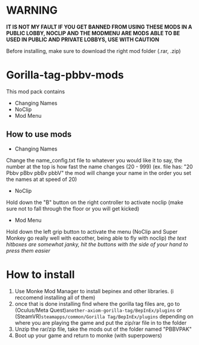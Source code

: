 
# WARNING
**IT IS NOT MY FAULT IF YOU GET BANNED FROM USING THESE MODS IN A PUBLIC LOBBY, NOCLIP AND THE MODMENU ARE MODS ABLE TO BE USED IN PUBLIC AND PRIVATE LOBBYS, USE WITH CAUTION**

Before installing, make sure to download the right mod folder (.rar, .zip)
# Gorilla-tag-pbbv-mods
This mod pack contains
- Changing Names
- NoClip
- Mod Menu
## How to use mods
- Changing Names

Change the name_config.txt file to whatever you would like it to say, the number at the top is how fast the name changes (20 - 999)
(ex.
  file has:
  "20
  Pbbv
  pBbv
  pbBv
  pbbV"
  the mod will change your name in the order you set the names at at speed of 20)

- NoClip

Hold down the "B" button on the right controller to activate noclip (make sure not to fall through the floor or you will get kicked)
- Mod Menu

Hold down the left grip button to activate the menu (NoClip and Super Monkey go really well with eacother, being able to fly with noclip)
*the text hitboxes are somewhat janky, hit the buttons with the side of your hand to press them easier*

# How to install
1. Use Monke Mod Manager to install bepinex and other libraries. (i reccomend installing all of them)
2. once that is done installing find where the gorilla tag files are, go to (Oculus/Meta Quest)```another-axiom-gorilla-tag/BepInEx/plugins``` or (SteamVR)```steamapps/common/Gorilla Tag/BepInEx/plugins```  depending on where you are playing the game and put the zip/rar file in to the folder
3. Unzip the rar/zip file, take the mods out of the folder named "PBBVPAK" 
4. Boot up your game and return to monke (with superpowers)
